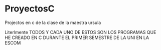 # ProyectosC
Projectos en c de la clase de la maestra ursula

Literlmente TODOS Y CADA UNO DE ESTOS SON LOS PROGRAMAS QUE HE CREADO EN C DURANTE EL PRIMER SEMESTRE DE LA UNI EN LA ESCOM
